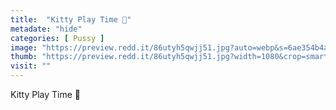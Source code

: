```yaml
---
title:  "Kitty Play Time 🎀"
metadate: "hide"
categories: [ Pussy ]
image: "https://preview.redd.it/86utyh5qwjj51.jpg?auto=webp&s=6ae354b4a0c2708ae5ccef31fe1d734055e66222"
thumb: "https://preview.redd.it/86utyh5qwjj51.jpg?width=1080&crop=smart&auto=webp&s=481b78dfae1a3fc5dc2387320c1cc34b858193ee"
visit: ""
---
```

Kitty Play Time 🎀
